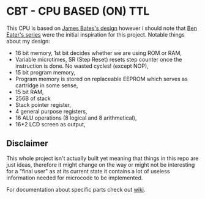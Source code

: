 # CBT - CPU BASED (ON) TTL

This CPU is based on [James Bates's design](https://www.youtube.com/watch?v=gqYFT6iecHw) however i should note that [Ben Eater's series](https://www.youtube.com/playlist?list=PLowKtXNTBypGqImE405J2565dvjafglHU) were the initial inspiration for this project. 
Notable things about my design: 

* 16 bit memory, 1st bit decides whether we are using ROM or RAM,
* Variable microtimes, SR (Step Reset) resets step counter once the instruction is done. No wasted cycles! (except NOP),
* 15 bit program memory,
* Program memory is stored on replaceable EEPROM which serves as cartridge in some sense,
* 15 bit RAM,
* 256B of stack
* Stack pointer register,
* 4 general purpose registers,
* 16 ALU operations (8 logical and 8 arithmetical),
* 16*2 LCD screen as output,

## Disclaimer 

This whole project isn't actually built yet meaning that things in this repo are just ideas, therefore it might change on the way or might not be interesting for a "final user" as at its current state it contains a lot of useless information needed for microcode to be implemented.


For documentation about specific parts check out [wiki](https://gitlab.com/i4mz3r0/cbt/-/wikis/home).
